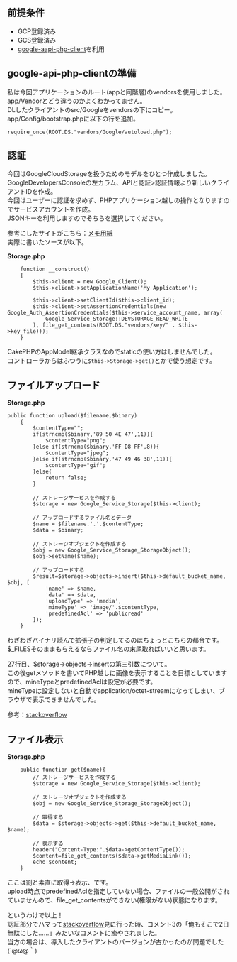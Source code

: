   
## 前提条件  
 - GCP登録済み  
 - GCS登録済み  
 - [google-aapi-php-client](https://github.com/google/google-api-php-client)を利用  
  
## google-api-php-clientの準備  
私は今回アプリケーションのルート(appと同階層)のvendorsを使用しました。app/Vendorとどう違うのかよくわかってません。  
DLしたクライアントのsrc/Googleをvendorsの下にコピー。  
app/Config/bootstrap.phpに以下の行を追加。  
  
```bootstrap.php
require_once(ROOT.DS."vendors/Google/autoload.php");
```  
  
## 認証  
今回はGoogleCloudStorageを扱うためのモデルをひとつ作成しました。  
GoogleDevelopersConsoleの左カラム、APIと認証>認証情報より新しいクライアントIDを作成。  
今回はユーザーに認証を求めず、PHPアプリケーション越しの操作となりますのでサービスアカウントを作成。  
JSONキーを利用しますのでそちらを選択してください。  
  
参考にしたサイトがこちら：[メモ用紙](http://d.hatena.ne.jp/scientre/20140626/google_analytics_api)  
実際に書いたソースが以下。  
  
**Storage.php**  
```php:Storage.php
    function __construct()
    {
        $this->client = new Google_Client();
        $this->client->setApplicationName('My Application');
        
        $this->client->setClientId($this->client_id);
        $this->client->setAssertionCredentials(new Google_Auth_AssertionCredentials($this->service_account_name, array(
            Google_Service_Storage::DEVSTORAGE_READ_WRITE
        ), file_get_contents(ROOT.DS."vendors/key/" . $this->key_file)));
    }
```  
  
CakePHPのAppModel継承クラスなのでstaticの使い方はしませんでした。  
コントローラからはふつうに```$this->Storage->get()```とかで使う想定です。  
  
## ファイルアップロード  
  
**Storage.php**  
```php:Storage.php
public function upload($filename,$binary)
    {
        $contentType="";
        if(strncmp($binary,'89 50 4E 47',11)){
            $contentType="png";
        }else if(strncmp($binary,'FF D8 FF',8)){
            $contentType="jpeg";
        }else if(strncmp($binary,'47 49 46 38',11)){
            $contentType="gif";
        }else{
            return false;
        }
        
        // ストレージサービスを作成する
        $storage = new Google_Service_Storage($this->client);
        
        // アップロードするファイル名とデータ
        $name = $filename.'.'.$contentType;
        $data = $binary;
        
        // ストレージオブジェクトを作成する
        $obj = new Google_Service_Storage_StorageObject();
        $obj->setName($name);
        
        // アップロードする
        $result=$storage->objects->insert($this->default_bucket_name, $obj, [
            'name' => $name,
            'data' => $data,
            'uploadType' => 'media',
            'mimeType' => 'image/'.$contentType,
            'predefinedAcl' => 'publicread'
        ]);
    }
```  
  
わざわざバイナリ読んで拡張子の判定してるのはちょっとこちらの都合です。  
$_FILESそのままもらえるならファイル名の末尾取ればいいと思います。  
  
27行目、$storage->objects->insertの第三引数について。  
この後getメソッドを書いてPHP越しに画像を表示することを目標としていますので、mineTypeとpredefinedAclは設定が必要です。  
mineTypeは設定しないと自動でapplication/octet-streamになってしまい、ブラウザで表示できませんでした。  
  
参考：[stackoverflow](http://stackoverflow.com/questions/20060445/cant-set-content-type-to-google-storage-with-the-google-php-client)  
  
## ファイル表示  
  
**Storage.php**  
```php:Storage.php
    public function get($name){
        // ストレージサービスを作成する
        $storage = new Google_Service_Storage($this->client);
        
        // ストレージオブジェクトを作成する
        $obj = new Google_Service_Storage_StorageObject();
        
        // 取得する
        $data = $storage->objects->get($this->default_bucket_name, $name);
        
        // 表示する
        header("Content-Type:".$data->getContentType());
        $content=file_get_contents($data->getMediaLink());
        echo $content;
    }
```  
  
ここは割と素直に取得→表示、です。  
upload時点でpredefinedAclを指定していない場合、ファイルの一般公開がされていませんので、file_get_contentsができない(権限がない)状態になります。  
  
というわけで以上！  
認証部分でハマって[stackoverflow](http://stackoverflow.com/questions/22079057/getting-unable-to-parse-the-p12-file-error-with-google-api-php-client)見に行った時、コメント3の「俺もそこで2日無駄にした……」みたいなコメントに癒やされました。  
当方の場合は、導入したクライアントのバージョンが古かったのが問題でした(´@ω@｀)  
